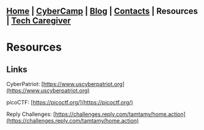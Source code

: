 ## [Home](./index.html) | [CyberCamp](./cybercamp.html) | [Blog](./blog.html) | [Contacts](./contacts.html) | **Resources** | [Tech Caregiver](./techcg.html)

# Resources

## Links

CyberPatriot: [https://www.uscyberpatriot.org](https://www.uscyberpatriot.org)

picoCTF: [https://picoctf.org/](https://picoctf.org/)

Reply Challenges: [https://challenges.reply.com/tamtamy/home.action](https://challenges.reply.com/tamtamy/home.action)
